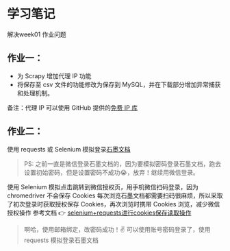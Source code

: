 # 学习笔记

解决week01 作业问题

## 作业一：

- 为 Scrapy 增加代理 IP 功能
- 将保存至 csv 文件的功能修改为保存到 MySQL，并在下载部分增加异常捕获和处理机制。

备注：代理 IP 可以使用 GitHub 提供的[免费 IP 库](https://github.com/jhao104/proxy_pool)

## 作业二：

使用 requests 或 Selenium 模拟登录[石墨文档](https://shimo.im)

> PS: 之前一直是微信登录石墨文档的，因为要模拟密码登录石墨文档，跑去设置初始密码，但是设置密码不成功😭，放弃！继续用微信登录。

使用 Selenium 模拟点击跳转到微信授权页，用手机微信扫码登录，因为 chromedriver 不会保存 Cookies 每次浏览石墨文档都需要扫码很麻烦，所以采取了初次登录时获取授权保存 Cookies，再次浏览时携带 Cookies 浏览，减少微信授权操作
参考文档 👉 [selenium+requests进行cookies保存读取操作](https://www.jianshu.com/p/c443be410987)

> 啊哈，使用邮箱绑定，改密码成功！✌️ 可以使用账号密码登录了，使用 requests 模拟登录石墨文档